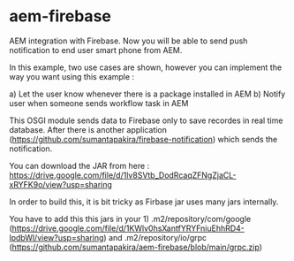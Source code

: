 # aem-firebase
AEM integration with Firebase. 
Now you will be able to send push notification to end user smart phone from AEM. 

In this example, two use cases are shown, however you can implement the way you want using this example : 

a) Let the user know whenever there is a package installed in AEM
b) Notify user when someone sends workflow task in AEM

This OSGI module sends data to Firebase only to save recordes in real time database. After there is another application (https://github.com/sumantapakira/firebase-notification) which sends the notification.

You can download the JAR from here : https://drive.google.com/file/d/1lv8SVtb_DodRcaqZFNgZjaCL-xRYFK9o/view?usp=sharing

In order to build this, it is bit tricky as Firbase jar uses many jars internally. 

You have to add this this jars in your 1) .m2/repository/com/google (https://drive.google.com/file/d/1KWlv0hsXantfYRYFniuEhhRD4-lpdbWl/view?usp=sharing) and .m2/repository/io/grpc (https://github.com/sumantapakira/aem-firebase/blob/main/grpc.zip)



